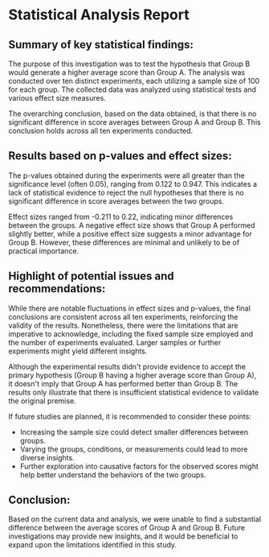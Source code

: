 # Statistical Analysis Report

## Summary of key statistical findings:

The purpose of this investigation was to test the hypothesis that Group B would generate a higher average score than Group A. The analysis was conducted over ten distinct experiments, each utilizing a sample size of 100 for each group. The collected data was analyzed using statistical tests and various effect size measures.

The overarching conclusion, based on the data obtained, is that there is no significant difference in score averages between Group A and Group B. This conclusion holds across all ten experiments conducted.

## Results based on p-values and effect sizes:

The p-values obtained during the experiments were all greater than the significance level (often 0.05), ranging from 0.122 to 0.947. This indicates a lack of statistical evidence to reject the null hypotheses that there is no significant difference in score averages between the two groups.

Effect sizes ranged from -0.211 to 0.22, indicating minor differences between the groups. A negative effect size shows that Group A performed slightly better, while a positive effect size suggests a minor advantage for Group B. However, these differences are minimal and unlikely to be of practical importance.

## Highlight of potential issues and recommendations:

While there are notable fluctuations in effect sizes and p-values, the final conclusions are consistent across all ten experiments, reinforcing the validity of the results. Nonetheless, there were the limitations that are imperative to acknowledge, including the fixed sample size employed and the number of experiments evaluated. Larger samples or further experiments might yield different insights.

Although the experimental results didn't provide evidence to accept the primary hypothesis (Group B having a higher average score than Group A), it doesn't imply that Group A has performed better than Group B. The results only illustrate that there is insufficient statistical evidence to validate the original premise.

If future studies are planned, it is recommended to consider these points:
- Increasing the sample size could detect smaller differences between groups.
- Varying the groups, conditions, or measurements could lead to more diverse insights.
- Further exploration into causative factors for the observed scores might help better understand the behaviors of the two groups.

## Conclusion:

Based on the current data and analysis, we were unable to find a substantial difference between the average scores of Group A and Group B. Future investigations may provide new insights, and it would be beneficial to expand upon the limitations identified in this study.